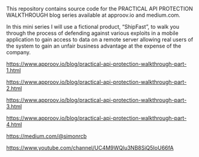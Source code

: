 This repository contains source code for the PRACTICAL API PROTECTION WALKTHROUGH blog series available at approov.io and medium.com.

In this mini series I will use a fictional product, “ShipFast”, to walk you through the process of defending against various exploits in a mobile application to gain access to data on a remote server allowing real users of the system to gain an unfair business advantage at the expense of the company.


https://www.approov.io/blog/practical-api-protection-walkthrough-part-1.html

https://www.approov.io/blog/practical-api-protection-walkthrough-part-2.html

https://www.approov.io/blog/practical-api-protection-walkthrough-part-3.html

https://www.approov.io/blog/practical-api-protection-walkthrough-part-4.html

https://medium.com/@simonrcb

https://www.youtube.com/channel/UC4M9WQlu3NB8SiQ5IoU66fA
